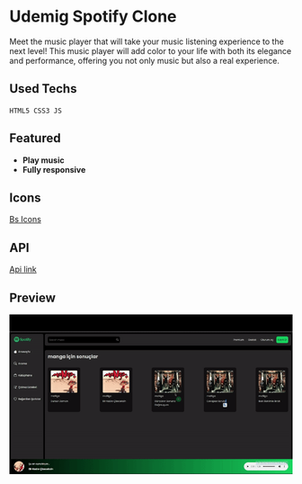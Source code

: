 # Udemig Spotify Clone

Meet the music player that will take your music listening experience to the next level! This music player will add color to your life with both its elegance and performance, offering you not only music but also a real experience.

## Used Techs

```
HTML5 CSS3 JS
```

## Featured

- **Play music**
- **Fully responsive**

## Icons

[Bs Icons](https://icons.getbootstrap.com/)

## API

[Api link](https://rapidapi.com/apidojo/api/shazam/playground/apiendpoint_c15fbc17-5fcb-4e6f-a785-07434c31e176)

## Preview

<img src="./images/Spotify Clone Gif.gif">
